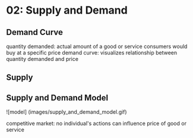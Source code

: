 # 02: Supply and Demand

## Demand Curve 

quantity demanded: actual amount of a good or service consumers would buy at a specific price
demand curve: visualizes relationship between quantity demanded and price

## Supply

## Supply and Demand Model

![model] (images/supply_and_demand_model.gif)

competitive market: no individual's actions can influence price of good or service

